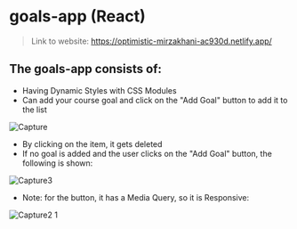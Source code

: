 # goals-app (React)
> Link to website: https://optimistic-mirzakhani-ac930d.netlify.app/

## The goals-app consists of:

- Having Dynamic Styles with CSS Modules
- Can add your course goal and click on the "Add Goal" button to add it to the list

![Capture](https://user-images.githubusercontent.com/64867705/138575213-e5e65b4b-1b4a-4062-bf38-a0858ed00ceb.JPG)
- By clicking on the item, it gets deleted 
- If no goal is added and the user clicks on the "Add Goal" button, the following is shown:

![Capture3](https://user-images.githubusercontent.com/64867705/138575215-8c9a1726-1303-4495-a38b-62239f63d2ec.JPG)


- Note: for the button, it has a Media Query, so it is Responsive:

![Capture2 1](https://user-images.githubusercontent.com/64867705/138575252-f622923e-7988-4482-9a55-eba673337257.jpg)


